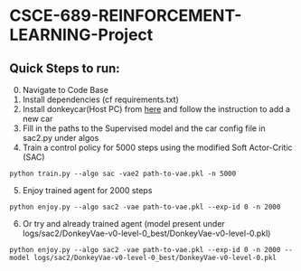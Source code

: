 # CSCE-689-REINFORCEMENT-LEARNING-Project

## Quick Steps to run:
0. Navigate to Code Base
1. Install dependencies (cf requirements.txt)
2. Install donkeycar(Host PC) from [here](http://docs.donkeycar.com/guide/install_software/#step-1-install-software-on-host-pc) and follow the instruction to add a new car
3. Fill in the paths to the Supervised model and the car config file in sac2.py under algos
4. Train a control policy for 5000 steps using the modified Soft Actor-Critic (SAC)

```
python train.py --algo sac -vae2 path-to-vae.pkl -n 5000
```

5. Enjoy trained agent for 2000 steps
```
python enjoy.py --algo sac2 -vae path-to-vae.pkl --exp-id 0 -n 2000
```
6. Or try and already trained agent (model present under logs/sac2/DonkeyVae-v0-level-0_best/DonkeyVae-v0-level-0.pkl)
```
python enjoy.py --algo sac2 -vae path-to-vae.pkl --exp-id 0 -n 2000 --model logs/sac2/DonkeyVae-v0-level-0_best/DonkeyVae-v0-level-0.pkl

